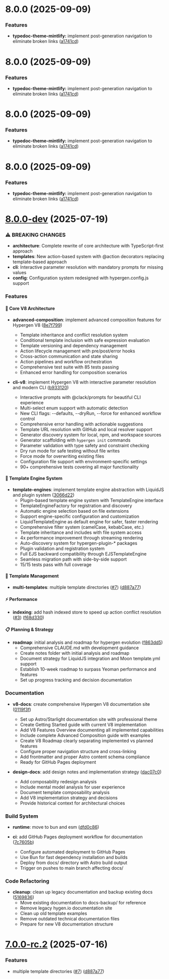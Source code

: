 # 8.0.0 (2025-09-09)


### Features

* **typedoc-theme-mintlify:** implement post-generation navigation to eliminate broken links ([a1741cd](https://github.com/svallory/hypergen/commit/a1741cd175834208f14d673fbfc80e1adfd0c012))



# 8.0.0 (2025-09-09)


### Features

* **typedoc-theme-mintlify:** implement post-generation navigation to eliminate broken links ([a1741cd](https://github.com/svallory/hypergen/commit/a1741cd175834208f14d673fbfc80e1adfd0c012))



# 8.0.0 (2025-09-09)


### Features

* **typedoc-theme-mintlify:** implement post-generation navigation to eliminate broken links ([a1741cd](https://github.com/svallory/hypergen/commit/a1741cd175834208f14d673fbfc80e1adfd0c012))



# 8.0.0 (2025-09-09)


### Features

* **typedoc-theme-mintlify:** implement post-generation navigation to eliminate broken links ([a1741cd](https://github.com/svallory/hypergen/commit/a1741cd175834208f14d673fbfc80e1adfd0c012))



# [8.0.0-dev](https://github.com/svallory/hypergen/compare/v7.0.0-rc.1...HEAD) (2025-07-19)


### ⚠ BREAKING CHANGES

* **architecture**: Complete rewrite of core architecture with TypeScript-first approach
* **templates**: New action-based system with @action decorators replacing template-based approach  
* **cli**: Interactive parameter resolution with mandatory prompts for missing values
* **config**: Configuration system redesigned with hypergen.config.js support

### Features

#### 🚀 Core V8 Architecture
* **advanced-composition**: implement advanced composition features for Hypergen V8 ([8e7f799](https://github.com/svallory/hypergen/commit/8e7f7997c01484b04c760676245a1f74cb699107))
  - Template inheritance and conflict resolution system
  - Conditional template inclusion with safe expression evaluation
  - Template versioning and dependency management
  - Action lifecycle management with pre/post/error hooks
  - Cross-action communication and state sharing
  - Action pipelines and workflow orchestration
  - Comprehensive test suite with 85 tests passing
  - Enhanced error handling for composition scenarios

* **cli-v8**: implement Hypergen V8 with interactive parameter resolution and modern CLI ([b933120](https://github.com/svallory/hypergen/commit/b933120fc8df7b8de0bcbc5e3fb3e4c42fce2e68))
  - Interactive prompts with @clack/prompts for beautiful CLI experience
  - Multi-select enum support with automatic detection
  - New CLI flags: --defaults, --dryRun, --force for enhanced workflow control
  - Comprehensive error handling with actionable suggestions
  - Template URL resolution with GitHub and local resolver support
  - Generator discovery system for local, npm, and workspace sources
  - Generator scaffolding with `hypergen init` commands
  - Parameter validation with type safety and constraint checking
  - Dry run mode for safe testing without file writes
  - Force mode for overwriting existing files
  - Configuration file support with environment-specific settings
  - 90+ comprehensive tests covering all major functionality

#### 🎨 Template Engine System
* **template-engines**: implement template engine abstraction with LiquidJS and plugin system ([3066d22](https://github.com/svallory/hypergen/commit/3066d221a84d741f87f52b4846fd52e2a3ecfba6))
  - Plugin-based template engine system with TemplateEngine interface
  - TemplateEngineFactory for registration and discovery
  - Automatic engine selection based on file extensions
  - Support engine-specific configuration and customization
  - LiquidTemplateEngine as default engine for safer, faster rendering
  - Comprehensive filter system (camelCase, kebabCase, etc.)
  - Template inheritance and includes with file system access
  - 4x performance improvement through streaming rendering
  - Auto-discovery system for hypergen-plugin-* packages
  - Plugin validation and registration system
  - Full EJS backward compatibility through EJSTemplateEngine
  - Seamless migration path with side-by-side support
  - 15/15 tests pass with full coverage

#### 📁 Template Management
* **multi-templates**: multiple template directories ([#7](https://github.com/svallory/hypergen/issues/7)) ([d887a77](https://github.com/svallory/hypergen/commit/d887a7795fa6867d2e32d310919ce6923e0c1f38))

#### ⚡ Performance
* **indexing**: add hash indexed store to speed up action conflict resolution ([#3](https://github.com/svallory/hypergen/issues/3)) ([f68d330](https://github.com/svallory/hypergen/commit/f68d330fb6e0bf41b4e862b0bf7ba85f8b49ef96))

#### 📋 Planning & Strategy  
* **roadmap**: initial analysis and roadmap for hypergen evolution ([f863dd5](https://github.com/svallory/hypergen/commit/f863dd59060b144bf064e99ef7c94efc2ebd819f))
  - Comprehensive CLAUDE.md with development guidance
  - Create notes folder with initial analysis and roadmap
  - Document strategy for LiquidJS integration and Moon template.yml support
  - Establish 10-week roadmap to surpass Yeoman performance and features
  - Set up progress tracking and decision documentation

### Documentation

* **v8-docs**: create comprehensive Hypergen V8 documentation site ([0119f3f](https://github.com/svallory/hypergen/commit/0119f3f6bb37ef3b35a7bb4a53db10e43ac20c1e))
  - Set up Astro/Starlight documentation site with professional theme
  - Create Getting Started guide with current V8 implementation
  - Add V8 Features Overview documenting all implemented capabilities
  - Include complete Advanced Composition guide with examples
  - Create V8 Roadmap clearly separating implemented vs planned features
  - Configure proper navigation structure and cross-linking
  - Add frontmatter and proper Astro content schema compliance
  - Ready for GitHub Pages deployment

* **design-docs**: add design notes and implementation strategy ([dac07c0](https://github.com/svallory/hypergen/commit/dac07c0b94caf2c3e4b5e78f5bd0b2f20c6b5b35))
  - Add composability redesign analysis
  - Include mental model analysis for user experience
  - Document template composability analysis
  - Add V8 implementation strategy and decisions
  - Provide historical context for architectural choices

### Build System

* **runtime**: move to bun and esm ([dfd0c86](https://github.com/svallory/hypergen/commit/dfd0c86b893aa8e3eaca2d4b8fab3c9f1e1c6b1e))

* **ci**: add GitHub Pages deployment workflow for documentation ([7c7605b](https://github.com/svallory/hypergen/commit/7c7605b5b57c01e6cb0d2fe8a8b3f33b5e7cd83e))
  - Configure automated deployment to GitHub Pages
  - Use Bun for fast dependency installation and builds
  - Deploy from docs/ directory with Astro build output
  - Trigger on pushes to main branch affecting docs/

### Code Refactoring

* **cleanup**: clean up legacy documentation and backup existing docs ([5169836](https://github.com/svallory/hypergen/commit/51698366cbeb11b6bb6b3c5ba5bf93ecd8ff45be))
  - Move existing documentation to docs-backup/ for reference
  - Remove legacy hygen.io documentation site
  - Clean up old template examples
  - Remove outdated technical documentation files
  - Prepare for new V8 documentation structure


# [7.0.0-rc.2](https://github.com/svallory/hypergen/compare/v7.0.0-rc.1...v7.0.0-rc.2) (2025-07-16)


### Features

* multiple template directories ([#7](https://github.com/svallory/hypergen/issues/7)) ([d887a77](https://github.com/svallory/hypergen/commit/d887a7795fa6867d2e32d310919ce6923e0c1f38))



